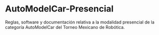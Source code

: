 # AutoModelCar-Presencial
Reglas, software y documentación relativa a la modalidad presencial de la categoría AutoModelCar del Torneo Mexicano de Robótica. 
